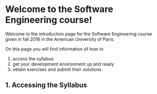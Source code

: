 # Welcome to the Software Engineering course!

Welcome to the introduction page for the Software Engineering course
given in fall 2016 in the American University of Paris.

On this page you will find information of how to
1. access the syllabus
2. get your development environment up and ready
3. obtain exercises and submit their solutions

## 1. Accessing the Syllabus

